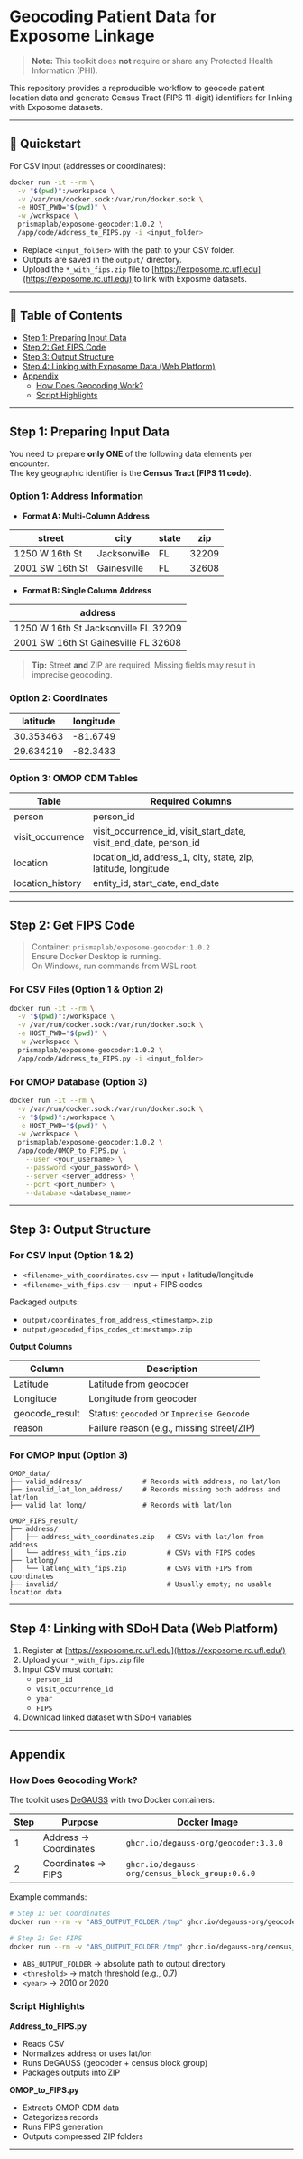 # Geocoding Patient Data for Exposome Linkage

> **Note:** This toolkit does **not** require or share any Protected Health Information (PHI).

This repository provides a reproducible workflow to geocode patient location data and generate Census Tract (FIPS 11-digit) identifiers for linking with Exposome datasets.

---

## 🚀 Quickstart

For CSV input (addresses or coordinates):

```bash
docker run -it --rm \
  -v "$(pwd)":/workspace \
  -v /var/run/docker.sock:/var/run/docker.sock \
  -e HOST_PWD="$(pwd)" \
  -w /workspace \
  prismaplab/exposome-geocoder:1.0.2 \
  /app/code/Address_to_FIPS.py -i <input_folder>
```
- Replace `<input_folder>` with the path to your CSV folder.  
- Outputs are saved in the `output/` directory.  
- Upload the `*_with_fips.zip` file to [https://exposome.rc.ufl.edu](https://exposome.rc.ufl.edu) to link with Exposme datasets.
---

## 📑 Table of Contents
- [Step 1: Preparing Input Data](#step-1-preparing-input-data)
- [Step 2: Get FIPS Code](#step-2-get-fips-code)
- [Step 3: Output Structure](#step-3-output-structure)
- [Step 4: Linking with Exposome Data (Web Platform)](#step-4-linking-with-exposome-data-web-platform)
- [Appendix](#appendix)
  - [How Does Geocoding Work?](#how-does-geocoding-work)
  - [Script Highlights](#script-highlights)

---

## Step 1: Preparing Input Data

You need to prepare **only ONE** of the following data elements per encounter.  
The key geographic identifier is the **Census Tract (FIPS 11 code)**.

### Option 1: Address Information
- **Format A: Multi-Column Address**

| street       | city        | state | zip   |
|--------------|------------|-------|-------|
| 1250 W 16th St | Jacksonville | FL    | 32209 |
| 2001 SW 16th St | Gainesville  | FL    | 32608 |

- **Format B: Single Column Address**

| address |
|---------|
| 1250 W 16th St Jacksonville FL 32209 |
| 2001 SW 16th St Gainesville FL 32608 |

> **Tip:** Street **and** ZIP are required. Missing fields may result in imprecise geocoding.

### Option 2: Coordinates

| latitude   | longitude |
|------------|-----------|
| 30.353463  | -81.6749  |
| 29.634219  | -82.3433  |

### Option 3: OMOP CDM Tables

| Table              | Required Columns |
|--------------------|------------------------------------------------------|
| person             | person_id                                            |
| visit_occurrence   | visit_occurrence_id, visit_start_date, visit_end_date, person_id |
| location           | location_id, address_1, city, state, zip, latitude, longitude |
| location_history   | entity_id, start_date, end_date                      |

---

## Step 2: Get FIPS Code

> Container: `prismaplab/exposome-geocoder:1.0.2`  
> Ensure Docker Desktop is running.  
> On Windows, run commands from WSL root.

### For CSV Files (Option 1 & Option 2)

```bash
docker run -it --rm \
  -v "$(pwd)":/workspace \
  -v /var/run/docker.sock:/var/run/docker.sock \
  -e HOST_PWD="$(pwd)" \
  -w /workspace \
  prismaplab/exposome-geocoder:1.0.2 \
  /app/code/Address_to_FIPS.py -i <input_folder>
```

### For OMOP Database (Option 3)

```bash
docker run -it --rm \
  -v /var/run/docker.sock:/var/run/docker.sock \
  -v "$(pwd)":/workspace \
  -e HOST_PWD="$(pwd)" \
  -w /workspace \
  prismaplab/exposome-geocoder:1.0.2 \
  /app/code/OMOP_to_FIPS.py \
    --user <your_username> \
    --password <your_password> \
    --server <server_address> \
    --port <port_number> \
    --database <database_name>
```

---

## Step 3: Output Structure

### For CSV Input (Option 1 & 2)
- `<filename>_with_coordinates.csv` — input + latitude/longitude  
- `<filename>_with_fips.csv` — input + FIPS codes  

Packaged outputs:
- `output/coordinates_from_address_<timestamp>.zip`
- `output/geocoded_fips_codes_<timestamp>.zip`

**Output Columns**

| Column        | Description                                  |
|---------------|----------------------------------------------|
| Latitude      | Latitude from geocoder                       |
| Longitude     | Longitude from geocoder                      |
| geocode_result| Status: `geocoded` or `Imprecise Geocode`    |
| reason        | Failure reason (e.g., missing street/ZIP)    |

### For OMOP Input (Option 3)

```
OMOP_data/
├── valid_address/               # Records with address, no lat/lon
├── invalid_lat_lon_address/     # Records missing both address and lat/lon
├── valid_lat_long/              # Records with lat/lon

OMOP_FIPS_result/
├── address/
│   ├── address_with_coordinates.zip   # CSVs with lat/lon from address
│   └── address_with_fips.zip          # CSVs with FIPS codes
├── latlong/
│   └── latlong_with_fips.zip          # CSVs with FIPS from coordinates
├── invalid/                           # Usually empty; no usable location data
```
---

## Step 4: Linking with SDoH Data (Web Platform)

1. Register at [https://exposome.rc.ufl.edu](https://exposome.rc.ufl.edu/)  
2. Upload your `*_with_fips.zip` file  
3. Input CSV must contain:  
   - `person_id`  
   - `visit_occurrence_id`  
   - `year`  
   - `FIPS`  
4. Download linked dataset with SDoH variables

---

## Appendix

### How Does Geocoding Work?

The toolkit uses [DeGAUSS](https://degauss.org) with two Docker containers:

| Step | Purpose                 | Docker Image                                  |
|------|-------------------------|-----------------------------------------------|
| 1    | Address → Coordinates   | `ghcr.io/degauss-org/geocoder:3.3.0`          |
| 2    | Coordinates → FIPS      | `ghcr.io/degauss-org/census_block_group:0.6.0`|

Example commands:

```bash
# Step 1: Get Coordinates
docker run --rm -v "ABS_OUTPUT_FOLDER:/tmp" ghcr.io/degauss-org/geocoder:3.3.0 /tmp/<your_input.csv> <threshold>

# Step 2: Get FIPS
docker run --rm -v "ABS_OUTPUT_FOLDER:/tmp" ghcr.io/degauss-org/census_block_group:0.6.0 /tmp/<your_coordinate_output.csv> <year>
```

- `ABS_OUTPUT_FOLDER` → absolute path to output directory  
- `<threshold>` → match threshold (e.g., 0.7)  
- `<year>` → 2010 or 2020  

### Script Highlights

**Address_to_FIPS.py**
- Reads CSV
- Normalizes address or uses lat/lon
- Runs DeGAUSS (geocoder + census block group)
- Packages outputs into ZIP

**OMOP_to_FIPS.py**
- Extracts OMOP CDM data
- Categorizes records
- Runs FIPS generation
- Outputs compressed ZIP folders

---
